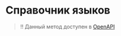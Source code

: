 # Справочник языков

> !! Данный метод доступен в [OpenAPI](https://api.hh.ru/openapi/redoc#tag/Spravochniki/paths/~1languages/get)

